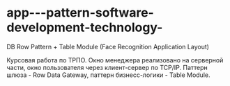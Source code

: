 # app---pattern-software-development-technology-
DB Row Pattern + Table Module (Face Recognition Application Layout)

Курсовая работа по ТРПО. Окно менеджера реализовано на серверной части, окно пользователя через клиент-сервер по TCP/IP. Паттерн шлюза - Row Data Gateway, паттерн бизнесс-логики - Table Module.

